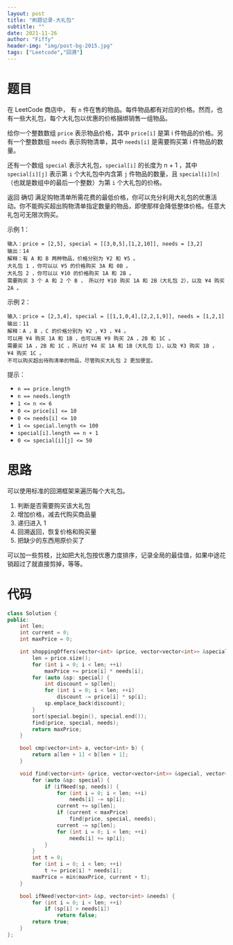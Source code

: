 ```yaml
---
layout: post
title: "刷题记录-大礼包"
subtitle: ""
date: 2021-11-26
author: "Fiffy"
header-img: "img/post-bg-2015.jpg"
tags: ["Leetcode","回溯"]
---
```


# 题目

在 LeetCode 商店中， 有 `n` 件在售的物品。每件物品都有对应的价格。然而，也有一些大礼包，每个大礼包以优惠的价格捆绑销售一组物品。

给你一个整数数组 `price` 表示物品价格，其中 `price[i]` 是第 i 件物品的价格。另有一个整数数组 `needs` 表示购物清单，其中 `needs[i]` 是需要购买第 i 件物品的数量。

还有一个数组 `special` 表示大礼包，`special[i]` 的长度为 n + 1 ，其中 `special[i][j]` 表示第 `i` 个大礼包中内含第 `j` 件物品的数量，且 `special[i][n]` （也就是数组中的最后一个整数）为第 `i` 个大礼包的价格。

返回 确切 满足购物清单所需花费的最低价格，你可以充分利用大礼包的优惠活动。你不能购买超出购物清单指定数量的物品，即使那样会降低整体价格。任意大礼包可无限次购买。

 

示例 1：

```
输入：price = [2,5], special = [[3,0,5],[1,2,10]], needs = [3,2]
输出：14
解释：有 A 和 B 两种物品，价格分别为 ¥2 和 ¥5 。 
大礼包 1 ，你可以以 ¥5 的价格购买 3A 和 0B 。 
大礼包 2 ，你可以以 ¥10 的价格购买 1A 和 2B 。 
需要购买 3 个 A 和 2 个 B ， 所以付 ¥10 购买 1A 和 2B（大礼包 2），以及 ¥4 购买 2A 。
```

示例 2：

```
输入：price = [2,3,4], special = [[1,1,0,4],[2,2,1,9]], needs = [1,2,1]
输出：11
解释：A ，B ，C 的价格分别为 ¥2 ，¥3 ，¥4 。
可以用 ¥4 购买 1A 和 1B ，也可以用 ¥9 购买 2A ，2B 和 1C 。 
需要买 1A ，2B 和 1C ，所以付 ¥4 买 1A 和 1B（大礼包 1），以及 ¥3 购买 1B ， ¥4 购买 1C 。 
不可以购买超出待购清单的物品，尽管购买大礼包 2 更加便宜。
```


提示：

- `n == price.length`
- `n == needs.length`
- `1 <= n <= 6`
- `0 <= price[i] <= 10`
- `0 <= needs[i] <= 10`
- `1 <= special.length <= 100`
- `special[i].length == n + 1`
- `0 <= special[i][j] <= 50`

# 思路

可以使用标准的回溯框架来遍历每个大礼包。

1. 判断是否需要购买该大礼包
2. 增加价格，减去代购买商品量
3. 递归进入 1
4. 回溯返回，恢复价格和购买量
5. 把缺少的东西用原价买了

可以加一些剪枝，比如把大礼包按优惠力度排序，记录全局的最佳值，如果中途花销超过了就直接剪掉，等等。

# 代码

```c++
class Solution {
public:
    int len;
    int current = 0;
    int maxPrice = 0;

    int shoppingOffers(vector<int> &price, vector<vector<int>> &special, vector<int> &needs) {
        len = price.size();
        for (int i = 0; i < len; ++i)
            maxPrice += price[i] * needs[i];
        for (auto &sp: special) {
            int discount = sp[len];
            for (int i = 0; i < len; ++i)
                discount -= price[i] * sp[i];
            sp.emplace_back(discount);
        }
        sort(special.begin(), special.end());
        find(price, special, needs);
        return maxPrice;
    }

    bool cmp(vector<int> a, vector<int> b) {
        return a[len + 1] < b[len + 1];
    }

    void find(vector<int> &price, vector<vector<int>> &special, vector<int> &needs) {
        for (auto &sp: special) {
            if (ifNeed(sp, needs)) {
                for (int i = 0; i < len; ++i)
                    needs[i] -= sp[i];
                current += sp[len];
                if (current < maxPrice)
                    find(price, special, needs);
                current -= sp[len];
                for (int i = 0; i < len; ++i)
                    needs[i] += sp[i];
            }
        }
        int t = 0;
        for (int i = 0; i < len; ++i)
            t += price[i] * needs[i];
        maxPrice = min(maxPrice, current + t);
    }

    bool ifNeed(vector<int> &sp, vector<int> &needs) {
        for (int i = 0; i < len; ++i)
            if (sp[i] > needs[i])
                return false;
        return true;
    }
};
```

